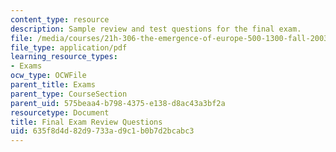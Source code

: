 ```yaml
---
content_type: resource
description: Sample review and test questions for the final exam.
file: /media/courses/21h-306-the-emergence-of-europe-500-1300-fall-2003/635f8d4d82d9733ad9c1b0b7d2bcabc3_medievalrev_ques.pdf
file_type: application/pdf
learning_resource_types:
- Exams
ocw_type: OCWFile
parent_title: Exams
parent_type: CourseSection
parent_uid: 575beaa4-b798-4375-e138-d8ac43a3bf2a
resourcetype: Document
title: Final Exam Review Questions
uid: 635f8d4d-82d9-733a-d9c1-b0b7d2bcabc3
---
```


